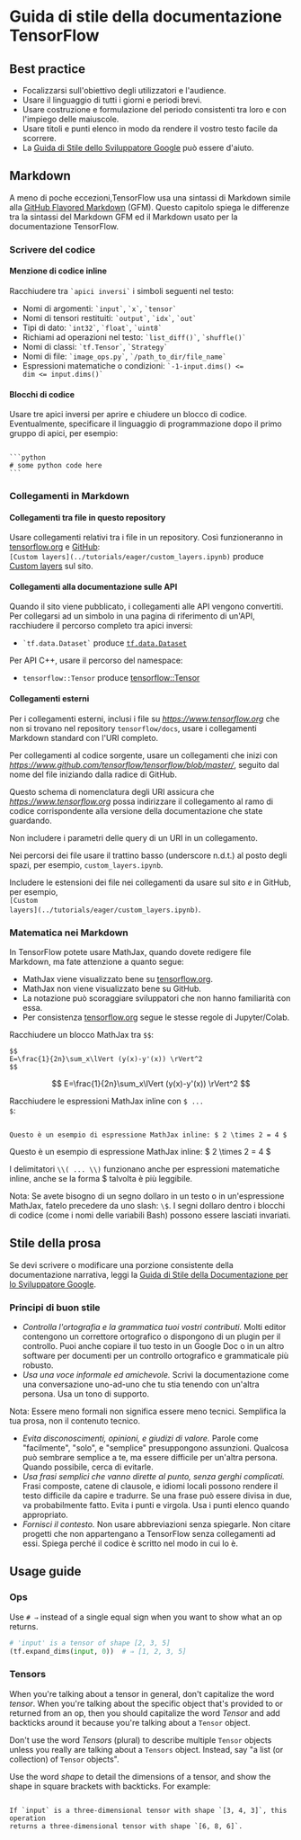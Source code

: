 # Guida di stile della documentazione TensorFlow

## Best practice

*   Focalizzarsi sull'obiettivo degli utilizzatori e l'audience.
*   Usare il linguaggio di tutti i giorni e periodi brevi.
*   Usare costruzione e formulazione del periodo consistenti tra loro e con l'impiego delle maiuscole.
*   Usare titoli e punti elenco in modo da rendere il vostro testo facile da scorrere.
*   La
    [Guida di Stile dello Sviluppatore Google](https://developers.google.com/style/highlights)
    può essere d'aiuto.

## Markdown

A meno di poche eccezioni,TensorFlow usa una sintassi di Markdown simile alla
[GitHub Flavored Markdown](https://guides.github.com/features/mastering-markdown/)
(GFM). Questo capitolo spiega le differenze tra la sintassi del Markdown GFM ed il 
Markdown usato per la documentazione TensorFlow.


### Scrivere del codice

#### Menzione di codice inline

Racchiudere tra <code>&#96;apici inversi&#96;</code> i simboli seguenti nel testo:

*   Nomi di argomenti: <code>&#96;input&#96;</code>, <code>&#96;x&#96;</code>,
    <code>&#96;tensor&#96;</code>
*   Nomi di tensori restituiti: <code>&#96;output&#96;</code>,
    <code>&#96;idx&#96;</code>, <code>&#96;out&#96;</code>
*   Tipi di dato: <code>&#96;int32&#96;</code>, <code>&#96;float&#96;</code>,
    <code>&#96;uint8&#96;</code>
*   Richiami ad operazioni nel testo: <code>&#96;list_diff()&#96;</code>,
    <code>&#96;shuffle()&#96;</code>
*   Nomi di classi: <code>&#96;tf.Tensor&#96;</code>, <code>&#96;Strategy&#96;</code>
*   Nomi di file: <code>&#96;image_ops.py&#96;</code>,
    <code>&#96;/path_to_dir/file_name&#96;</code>
*   Espressioni matematiche o condizioni: <code>&#96;-1-input.dims() &lt;= dim &lt;=
    input.dims()&#96;</code>

#### Blocchi di codice

Usare tre apici inversi per aprire e chiudere un blocco di codice. Eventualmente, specificare il linguaggio 
di programmazione dopo il primo gruppo di apici, per esempio:
<pre><code>
&#96;&#96;&#96;python
&#35; some python code here
&#96;&#96;&#96;
</code></pre>

### Collegamenti in Markdown

#### Collegamenti tra file in questo repository

Usare collegamenti relativi tra i file in un repository. Così funzioneranno in
[tensorflow.org](https://www.tensorflow.org) e
[GitHub](https://github.com/tensorflow/docs/tree/master/site/en):<br/>
<code>\[Custom layers\]\(../tutorials/eager/custom_layers.ipynb\)</code> produce
[Custom layers](https://www.tensorflow.org/tutorials/eager/custom_layers) sul sito.

#### Collegamenti alla documentazione sulle API

Quando il sito viene pubblicato, i collegamenti alle API vengono convertiti. Per collegarsi ad un simbolo 
in una pagina di riferimento di un'API, racchiudere il percorso completo tra apici inversi:

*   <code>&#96;tf.data.Dataset&#96;</code> produce
    [`tf.data.Dataset`](https://www.tensorflow.org/api_docs/python/tf/data/Dataset)

Per API C++, usare il percorso del namespace:

*   `tensorflow::Tensor` produce
    [tensorflow::Tensor](https://www.tensorflow.org/api_docs/cc/class/tensorflow/tensor)

#### Collegamenti esterni

Per i collegamenti esterni, inclusi i file su <var>https://www.tensorflow.org</var>
che non si trovano nel repository `tensorflow/docs`, usare i collegamenti Markdown standard
con l'URI completo.

Per collegamenti al codice sorgente, usare un collegamenti che inizi con
<var>https://www.github.com/tensorflow/tensorflow/blob/master/</var>, seguito 
dal nome del file iniziando dalla radice di GitHub.

Questo schema di nomenclatura degli URI assicura che <var>https://www.tensorflow.org</var> possa
indirizzare il collegamento al ramo di codice corrispondente alla versione della
documentazione che state guardando.

Non includere i parametri delle query di un URI in un collegamento.

Nei percorsi dei file usare il trattino basso (underscore n.d.t.) al posto degli spazi, per esempio, `custom_layers.ipynb`.

Includere le estensioni dei file nei collegamenti da usare sul sito *e* in GitHub, per esempio,<br/>
<code>\[Custom layers\]\(../tutorials/eager/custom_layers.ipynb\)</code>.

### Matematica nei Markdown

In TensorFlow potete usare MathJax, quando dovete redigere file Markdown, ma fate attenzione a quanto segue:

*   MathJax viene visualizzato bene su [tensorflow.org](https://www.tensorflow.org).
*   MathJax non viene visualizzato bene su GitHub.
*   La notazione può scoraggiare sviluppatori che non hanno familiarità con essa.
*   Per consistenza [tensorflow.org](https://www.tensorflow.org) segue le stesse
    regole di Jupyter/Colab.

Racchiudere un blocco MathJax tra <code>&#36;&#36;</code>:

<pre><code>&#36;&#36;
E=\frac{1}{2n}\sum_x\lVert (y(x)-y'(x)) \rVert^2
&#36;&#36;</code></pre>

$$
E=\frac{1}{2n}\sum_x\lVert (y(x)-y'(x)) \rVert^2
$$

Racchiudere le espressioni MathJax inline con <code>&#36; ... &#36;</code>:

<pre><code>
Questo è un esempio di espressione MathJax inline: &#36; 2 \times 2 = 4 &#36;
</code></pre>

Questo è un esempio di espressione MathJax inline: $ 2 \times 2 = 4 $

I delimitatori <code>&#92;&#92;( ... &#92;&#92;)</code> funzionano anche per espressioni matematiche inline,
anche se la forma \$ talvolta è più leggibile.

Nota: Se avete bisogno di un segno dollaro in un testo o in un'espressione MathJax, fatelo precedere
da uno slash: `\$`. I segni dollaro dentro i blocchi di codice (come i nomi delle variabili Bash)
possono essere lasciati invariati.


## Stile della prosa

Se devi scrivere o modificare una porzione consistente della documentazione narrativa,
leggi la 
[Guida di Stile della Documentazione per lo Sviluppatore Google](https://developers.google.com/style/highlights).

### Principi di buon stile

*   *Controlla l'ortografia e la grammatica tuoi vostri contributi.* Molti editor
    contengono un correttore ortografico o dispongono di un plugin per il controllo.
    Puoi anche copiare il tuo testo in un Google Doc o in un altro software per documenti
    per un controllo ortografico e grammaticale più robusto.
*   *Usa una voce informale ed amichevole.* Scrivi la documentazione come una
    conversazione uno-ad-uno che tu stia tenendo con un'altra persona. Usa un tono
    di supporto.

Nota: Essere meno formali non significa essere meno tecnici. Semplifica la tua prosa,
non il contenuto tecnico.

*   *Evita disconoscimenti, opinioni, e giudizi di valore.* Parole come "facilmente",
    "solo", e "semplice" presuppongono assunzioni. Qualcosa può sembrare semplice 
    a te, ma essere difficile per un'altra persona. Quando possibile, 
    cerca di evitarle.
*   *Usa frasi semplici che vanno dirette al punto, senza gerghi complicati.* 
    Frasi composte, catene di clausole, e idiomi locali possono rendere il testo
    difficile da capire e tradurre. Se una frase può essere divisa in due,
    va probabilmente fatto. Evita i punti e virgola. Usa i punti elenco quando appropriato.
*   *Fornisci il contesto.* Non usare abbreviazioni senza spiegarle. Non citare
    progetti che non appartengano a TensorFlow senza collegamenti ad essi. Spiega perché 
    il codice è scritto nel modo in cui lo è.

## Usage guide

### Ops

Use `# ⇒` instead of a single equal sign when you want to show what an op
returns.

```python
# 'input' is a tensor of shape [2, 3, 5] 
(tf.expand_dims(input, 0))  # ⇒ [1, 2, 3, 5]
```

### Tensors

When you're talking about a tensor in general, don't capitalize the word
*tensor*. When you're talking about the specific object that's provided to or
returned from an op, then you should capitalize the word *Tensor* and add
backticks around it because you're talking about a `Tensor` object.

Don't use the word *Tensors* (plural) to describe multiple `Tensor` objects
unless you really are talking about a `Tensors` object. Instead, say "a list (or
collection) of `Tensor` objects".

Use the word *shape* to detail the dimensions of a tensor, and show the shape in
square brackets with backticks. For example:

<pre><code>
If `input` is a three-dimensional tensor with shape `[3, 4, 3]`, this operation
returns a three-dimensional tensor with shape `[6, 8, 6]`.
</code></pre>
